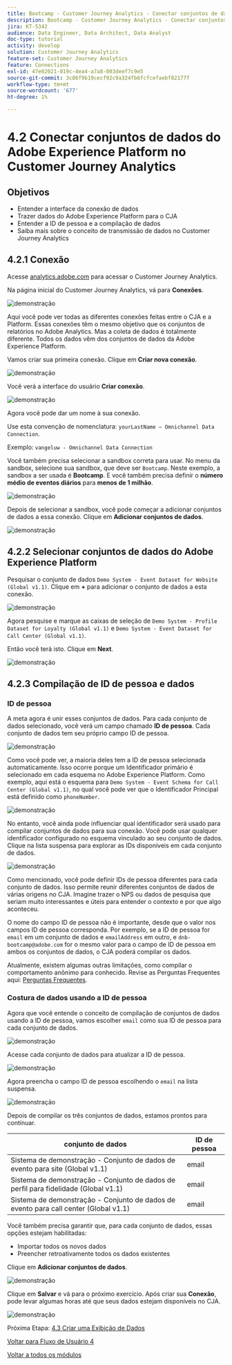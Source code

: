 ```yaml
---
title: Bootcamp - Customer Journey Analytics - Conectar conjuntos de dados Adobe Experience Platform no Customer Journey Analytics
description: Bootcamp - Customer Journey Analytics - Conectar conjuntos de dados Adobe Experience Platform no Customer Journey Analytics
jira: KT-5342
audience: Data Engineer, Data Architect, Data Analyst
doc-type: tutorial
activity: develop
solution: Customer Journey Analytics
feature-set: Customer Journey Analytics
feature: Connections
exl-id: 47e02021-019c-4ea4-a7a8-003deef7c9e5
source-git-commit: 3c86f9b19cecf92c9a324fb6fcfcefaebf82177f
workflow-type: tm+mt
source-wordcount: '677'
ht-degree: 1%

---
```


# 4.2 Conectar conjuntos de dados do Adobe Experience Platform no Customer Journey Analytics

## Objetivos

- Entender a interface da conexão de dados
- Trazer dados do Adobe Experience Platform para o CJA
- Entender a ID de pessoa e a compilação de dados
- Saiba mais sobre o conceito de transmissão de dados no Customer Journey Analytics

## 4.2.1 Conexão

Acesse [analytics.adobe.com](https://analytics.adobe.com) para acessar o Customer Journey Analytics.

Na página inicial do Customer Journey Analytics, vá para **Conexões**.

![demonstração](./images/cja2.png)

Aqui você pode ver todas as diferentes conexões feitas entre o CJA e a Platform. Essas conexões têm o mesmo objetivo que os conjuntos de relatórios no Adobe Analytics. Mas a coleta de dados é totalmente diferente. Todos os dados vêm dos conjuntos de dados da Adobe Experience Platform.

Vamos criar sua primeira conexão. Clique em **Criar nova conexão**.

![demonstração](./images/cja4.png)

Você verá a interface do usuário **Criar conexão**.

![demonstração](./images/cja5.png)

Agora você pode dar um nome à sua conexão.

Use esta convenção de nomenclatura: `yourLastName – Omnichannel Data Connection`.

Exemplo: `vangeluw - Omnichannel Data Connection`

Você também precisa selecionar a sandbox correta para usar. No menu da sandbox, selecione sua sandbox, que deve ser `Bootcamp`. Neste exemplo, a sandbox a ser usada é **Bootcamp**. E você também precisa definir o **número médio de eventos diários** para **menos de 1 milhão**.

![demonstração](./images/cjasb.png)

Depois de selecionar a sandbox, você pode começar a adicionar conjuntos de dados a essa conexão. Clique em **Adicionar conjuntos de dados**.

![demonstração](./images/cjasb1.png)

## 4.2.2 Selecionar conjuntos de dados do Adobe Experience Platform

Pesquisar o conjunto de dados `Demo System - Event Dataset for Website (Global v1.1)`. Clique em **+** para adicionar o conjunto de dados a esta conexão.

![demonstração](./images/cja7.png)

Agora pesquise e marque as caixas de seleção de `Demo System - Profile Dataset for Loyalty (Global v1.1)` e `Demo System - Event Dataset for Call Center (Global v1.1)`.

Então você terá isto. Clique em **Next**.

![demonstração](./images/cja9.png)

## 4.2.3 Compilação de ID de pessoa e dados

### ID de pessoa

A meta agora é unir esses conjuntos de dados. Para cada conjunto de dados selecionado, você verá um campo chamado **ID de pessoa**. Cada conjunto de dados tem seu próprio campo ID de pessoa.

![demonstração](./images/cja11.png)

Como você pode ver, a maioria deles tem a ID de pessoa selecionada automaticamente. Isso ocorre porque um Identificador primário é selecionado em cada esquema no Adobe Experience Platform. Como exemplo, aqui está o esquema para `Demo System - Event Schema for Call Center (Global v1.1)`, no qual você pode ver que o Identificador Principal está definido como `phoneNumber`.

![demonstração](./images/cja13.png)

No entanto, você ainda pode influenciar qual identificador será usado para compilar conjuntos de dados para sua conexão. Você pode usar qualquer identificador configurado no esquema vinculado ao seu conjunto de dados. Clique na lista suspensa para explorar as IDs disponíveis em cada conjunto de dados.

![demonstração](./images/cja14.png)

Como mencionado, você pode definir IDs de pessoa diferentes para cada conjunto de dados. Isso permite reunir diferentes conjuntos de dados de várias origens no CJA. Imagine trazer o NPS ou dados de pesquisa que seriam muito interessantes e úteis para entender o contexto e por que algo aconteceu.

O nome do campo ID de pessoa não é importante, desde que o valor nos campos ID de pessoa corresponda. Por exemplo, se a ID de pessoa for `email` em um conjunto de dados e `emailAddress` em outro, e `dnb-bootcamp@adobe.com` for o mesmo valor para o campo de ID de pessoa em ambos os conjuntos de dados, o CJA poderá compilar os dados.

Atualmente, existem algumas outras limitações, como compilar o comportamento anônimo para conhecido. Revise as Perguntas Frequentes aqui: [Perguntas Frequentes](https://experienceleague.adobe.com/docs/analytics-platform/using/cja-overview/cja-faq.html).

### Costura de dados usando a ID de pessoa

Agora que você entende o conceito de compilação de conjuntos de dados usando a ID de pessoa, vamos escolher `email` como sua ID de pessoa para cada conjunto de dados.

![demonstração](./images/cja15.png)

Acesse cada conjunto de dados para atualizar a ID de pessoa.

![demonstração](./images/cja12a.png)

Agora preencha o campo ID de pessoa escolhendo o `email` na lista suspensa.

![demonstração](./images/cja17.png)

Depois de compilar os três conjuntos de dados, estamos prontos para continuar.

| conjunto de dados | ID de pessoa |
| ----------------- |-------------| 
| Sistema de demonstração - Conjunto de dados de evento para site (Global v1.1) | email |
| Sistema de demonstração - Conjunto de dados de perfil para fidelidade (Global v1.1) | email |
| Sistema de demonstração - Conjunto de dados de evento para call center (Global v1.1) | email |

Você também precisa garantir que, para cada conjunto de dados, essas opções estejam habilitadas:

- Importar todos os novos dados
- Preencher retroativamente todos os dados existentes

Clique em **Adicionar conjuntos de dados**.

![demonstração](./images/cja16.png)

Clique em **Salvar** e vá para o próximo exercício.
Após criar sua **Conexão**, pode levar algumas horas até que seus dados estejam disponíveis no CJA.

![demonstração](./images/cja20.png)

Próxima Etapa: [4.3 Criar uma Exibição de Dados](./ex3.md)

[Voltar para Fluxo de Usuário 4](./uc4.md)

[Voltar a todos os módulos](./../../overview.md)
